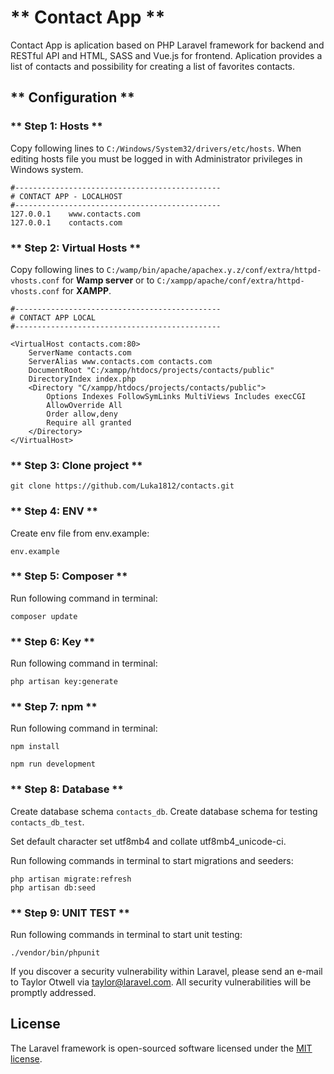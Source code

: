 # ** Contact App **

Contact App is aplication based on PHP Laravel framework for backend and RESTful API and HTML, SASS and Vue.js for frontend. Aplication provides a list of contacts and possibility for creating a list of favorites contacts.

## ** Configuration **

### ** Step 1: Hosts **

Copy following lines to `C:/Windows/System32/drivers/etc/hosts`. When editing hosts file you must be logged in with Administrator privileges in Windows system.

```
#----------------------------------------------
# CONTACT APP - LOCALHOST
#----------------------------------------------
127.0.0.1    www.contacts.com
127.0.0.1    contacts.com

```

### ** Step 2: Virtual Hosts **

Copy following lines to `C:/wamp/bin/apache/apachex.y.z/conf/extra/httpd-vhosts.conf` for **Wamp server** or to `C:/xampp/apache/conf/extra/httpd-vhosts.conf` for **XAMPP**.

```
#----------------------------------------------
# CONTACT APP LOCAL
#----------------------------------------------

<VirtualHost contacts.com:80>
    ServerName contacts.com
    ServerAlias www.contacts.com contacts.com
    DocumentRoot "C:/xampp/htdocs/projects/contacts/public"
	DirectoryIndex index.php
	<Directory "C/xampp/htdocs/projects/contacts/public">
        Options Indexes FollowSymLinks MultiViews Includes execCGI
        AllowOverride All
		Order allow,deny
        Require all granted
    </Directory>
</VirtualHost>
```

### ** Step 3: Clone project **

```
git clone https://github.com/Luka1812/contacts.git
```
### ** Step 4: ENV **

Create env file from env.example:

```
env.example
```

### ** Step 5: Composer **

Run following command in terminal:

```
composer update
```

### ** Step 6: Key **

Run following command in terminal:

```
php artisan key:generate
```

### ** Step 7: npm **

Run following command in terminal:

```
npm install
```

```
npm run development
```

### ** Step 8: Database **

Create database schema `contacts_db`.
Create database schema for testing `contacts_db_test`.

Set default character set utf8mb4 and collate utf8mb4_unicode-ci.

Run following commands in terminal to start migrations and seeders:

```
php artisan migrate:refresh
php artisan db:seed
```

### ** Step 9: UNIT TEST **

Run following commands in terminal to start unit testing:

```
./vendor/bin/phpunit
```


If you discover a security vulnerability within Laravel, please send an e-mail to Taylor Otwell via [taylor@laravel.com](mailto:taylor@laravel.com). All security vulnerabilities will be promptly addressed.

## License

The Laravel framework is open-sourced software licensed under the [MIT license](https://opensource.org/licenses/MIT).
